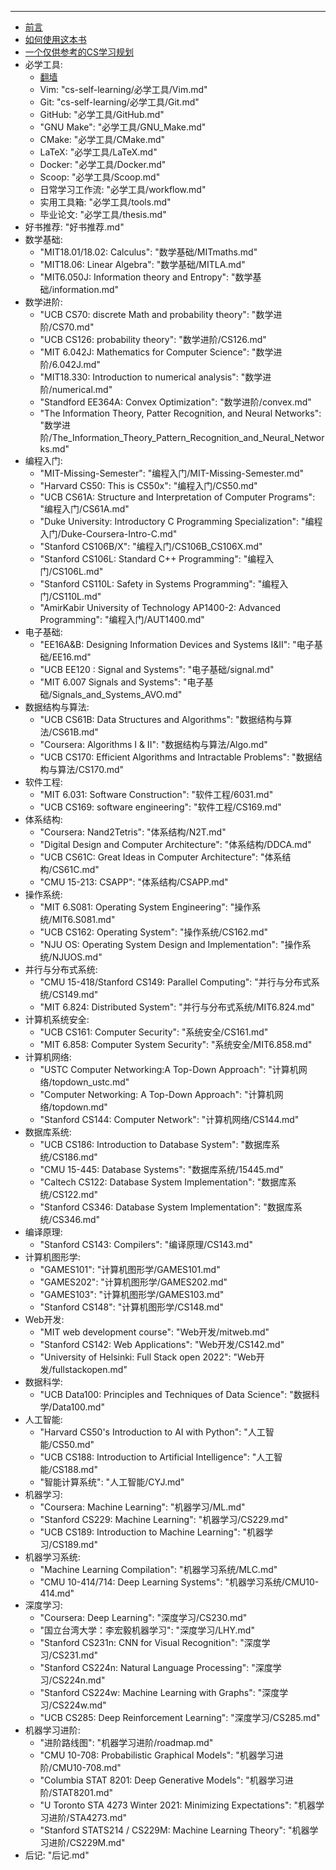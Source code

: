 ***
  - [前言](cs-self-learning/index.md)
  - [如何使用这本书](cs-self-learning/使用指南.md)
  - [一个仅供参考的CS学习规划](cs-self-learning/CS学习规划.md)
  - 必学工具:
      - [翻墙](cs-self-learning/必学工具/翻墙.md)
      - Vim: "cs-self-learning/必学工具/Vim.md"
      - Git: "cs-self-learning/必学工具/Git.md"
      - GitHub: "必学工具/GitHub.md"
      - "GNU Make": "必学工具/GNU_Make.md"
      - CMake: "必学工具/CMake.md"
      - LaTeX: "必学工具/LaTeX.md"
      - Docker: "必学工具/Docker.md"
      - Scoop: "必学工具/Scoop.md"
      - 日常学习工作流: "必学工具/workflow.md"
      - 实用工具箱: "必学工具/tools.md"
      - 毕业论文: "必学工具/thesis.md"
  - 好书推荐: "好书推荐.md"
  - 数学基础:
      - "MIT18.01/18.02: Calculus": "数学基础/MITmaths.md"
      - "MIT18.06: Linear Algebra": "数学基础/MITLA.md"
      - "MIT6.050J: Information theory and Entropy": "数学基础/information.md"
  - 数学进阶:
      - "UCB CS70: discrete Math and probability theory": "数学进阶/CS70.md"
      - "UCB CS126: probability theory": "数学进阶/CS126.md"
      - "MIT 6.042J: Mathematics for Computer Science": "数学进阶/6.042J.md"
      - "MIT18.330: Introduction to numerical analysis": "数学进阶/numerical.md"
      - "Standford EE364A: Convex Optimization": "数学进阶/convex.md"
      - "The Information Theory, Patter Recognition, and Neural Networks": "数学进阶/The_Information_Theory_Pattern_Recognition_and_Neural_Networks.md"
  - 编程入门:
      - "MIT-Missing-Semester": "编程入门/MIT-Missing-Semester.md"
      - "Harvard CS50: This is CS50x": "编程入门/CS50.md"
      - "UCB CS61A: Structure and Interpretation of Computer Programs": "编程入门/CS61A.md"
      - "Duke University: Introductory C Programming Specialization": "编程入门/Duke-Coursera-Intro-C.md"
      - "Stanford CS106B/X": "编程入门/CS106B_CS106X.md"
      - "Stanford CS106L: Standard C++ Programming": "编程入门/CS106L.md"
      - "Stanford CS110L: Safety in Systems Programming": "编程入门/CS110L.md"
      - "AmirKabir University of Technology AP1400-2: Advanced Programming": "编程入门/AUT1400.md"
  - 电子基础:
      - "EE16A&B: Designing Information Devices and Systems I&II": "电子基础/EE16.md"
      - "UCB EE120 : Signal and Systems": "电子基础/signal.md"
      - "MIT 6.007 Signals and Systems": "电子基础/Signals_and_Systems_AVO.md"
  - 数据结构与算法:
      - "UCB CS61B: Data Structures and Algorithms": "数据结构与算法/CS61B.md"
      - "Coursera: Algorithms I & II": "数据结构与算法/Algo.md"
      - "UCB CS170: Efficient Algorithms and Intractable Problems": "数据结构与算法/CS170.md"
  - 软件工程:
      - "MIT 6.031: Software Construction": "软件工程/6031.md"
      - "UCB CS169: software engineering": "软件工程/CS169.md"
  - 体系结构:
      - "Coursera: Nand2Tetris": "体系结构/N2T.md"
      - "Digital Design and Computer Architecture": "体系结构/DDCA.md"
      - "UCB CS61C: Great Ideas in Computer Architecture": "体系结构/CS61C.md"
      - "CMU 15-213: CSAPP": "体系结构/CSAPP.md"
  - 操作系统:
      - "MIT 6.S081: Operating System Engineering": "操作系统/MIT6.S081.md"
      - "UCB CS162: Operating System": "操作系统/CS162.md"
      - "NJU OS: Operating System Design and Implementation": "操作系统/NJUOS.md"
  - 并行与分布式系统:
      - "CMU 15-418/Stanford CS149: Parallel Computing": "并行与分布式系统/CS149.md"
      - "MIT 6.824: Distributed System": "并行与分布式系统/MIT6.824.md"
  - 计算机系统安全:
      - "UCB CS161: Computer Security": "系统安全/CS161.md"
      - "MIT 6.858: Computer System Security": "系统安全/MIT6.858.md"
  - 计算机网络:
      - "USTC Computer Networking:A Top-Down Approach": "计算机网络/topdown_ustc.md"
      - "Computer Networking: A Top-Down Approach": "计算机网络/topdown.md"
      - "Stanford CS144: Computer Network": "计算机网络/CS144.md"
  - 数据库系统:
      - "UCB CS186: Introduction to Database System": "数据库系统/CS186.md"
      - "CMU 15-445: Database Systems": "数据库系统/15445.md"
      - "Caltech CS122: Database System Implementation": "数据库系统/CS122.md"
      - "Stanford CS346: Database System Implementation": "数据库系统/CS346.md"
  - 编译原理:
      - "Stanford CS143: Compilers": "编译原理/CS143.md"
  - 计算机图形学:
      - "GAMES101": "计算机图形学/GAMES101.md"
      - "GAMES202": "计算机图形学/GAMES202.md"
      - "GAMES103": "计算机图形学/GAMES103.md"
      - "Stanford CS148": "计算机图形学/CS148.md"
  - Web开发:
      - "MIT web development course": "Web开发/mitweb.md"
      - "Stanford CS142: Web Applications": "Web开发/CS142.md"
      - "University of Helsinki: Full Stack open 2022": "Web开发/fullstackopen.md"
  - 数据科学:
      - "UCB Data100: Principles and Techniques of Data Science": "数据科学/Data100.md"
  - 人工智能:
      - "Harvard CS50's Introduction to AI with Python": "人工智能/CS50.md"
      - "UCB CS188: Introduction to Artificial Intelligence": "人工智能/CS188.md"
      - "智能计算系统": "人工智能/CYJ.md"
  - 机器学习:
      - "Coursera: Machine Learning": "机器学习/ML.md"
      - "Stanford CS229: Machine Learning": "机器学习/CS229.md"
      - "UCB CS189: Introduction to Machine Learning": "机器学习/CS189.md"
  - 机器学习系统:
      - "Machine Learning Compilation": "机器学习系统/MLC.md"
      - "CMU 10-414/714: Deep Learning Systems": "机器学习系统/CMU10-414.md"
  - 深度学习:
      - "Coursera: Deep Learning": "深度学习/CS230.md"
      - "国立台湾大学：李宏毅机器学习": "深度学习/LHY.md"
      - "Stanford CS231n: CNN for Visual Recognition": "深度学习/CS231.md"
      - "Stanford CS224n: Natural Language Processing": "深度学习/CS224n.md"
      - "Stanford CS224w: Machine Learning with Graphs": "深度学习/CS224w.md"
      - "UCB CS285: Deep Reinforcement Learning": "深度学习/CS285.md"
  - 机器学习进阶:
      - "进阶路线图": "机器学习进阶/roadmap.md"
      - "CMU 10-708: Probabilistic Graphical Models": "机器学习进阶/CMU10-708.md"
      - "Columbia STAT 8201: Deep Generative Models": "机器学习进阶/STAT8201.md"
      - "U Toronto STA 4273 Winter 2021: Minimizing Expectations": "机器学习进阶/STA4273.md"
      - "Stanford STATS214 / CS229M: Machine Learning Theory": "机器学习进阶/CS229M.md"
  - 后记: "后记.md"
